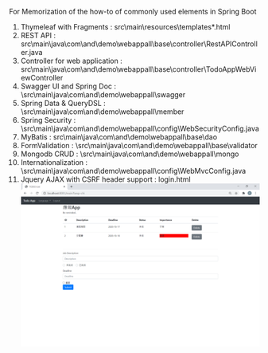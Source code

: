 


<!-- ABOUT THE PROJECT -->
For Memorization of the how-to of commonly used elements in Spring Boot





<!-- Spring Boot Items -->
1. Thymeleaf with Fragments : src\main\resources\templates\*.html <br/> 
2. REST API : src\main\java\com\and\demo\webappall\base\controller\RestAPIController.java<br/> 
3. Controller for web application : src\main\java\com\and\demo\webappall\base\controller\TodoAppWebViewController<br/> 
4. Swagger UI and Spring Doc : \src\main\java\com\and\demo\webappall\swagger<br/> 
5. Spring Data & QueryDSL : \src\main\java\com\and\demo\webappall\member<br/> 
6. Spring Security : \src\main\java\com\and\demo\webappall\config\WebSecurityConfig.java<br/> 
7. MyBatis : src\main\java\com\and\demo\webappall\base\dao<br/> 
8. FormValidation : \src\main\java\com\and\demo\webappall\base\validator<br/> 
9. Mongodb CRUD : \src\main\java\com\and\demo\webappall\mongo<br/> 
10. Internationalization : \src\main\java\com\and\demo\webappall\config\WebMvcConfig.java<br/> 
11. Jquery AJAX with CSRF header support : login.html<br/> 
![alt text](https://github.com/andersonchau/spring_boot_demo/blob/master/screenshot.png?raw=true)